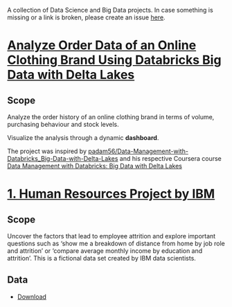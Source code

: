 A collection of Data Science and Big Data projects.
In case something is missing or a link is broken, please create an issue [here](https://github.com/vpapaioannou/data_science_projects/issues).

# [Analyze Order Data of an Online Clothing Brand Using Databricks Big Data with Delta Lakes](https://github.com/vpapaioannou/data_science_and_big_data_projects/tree/main/online_clothing_company)

## Scope

Analyze the order history of an online clothing brand in terms of volume, purchasing behaviour and stock levels.

Visualize the analysis through a dynamic **dashboard**.

The project was inspired by [padam56/Data-Management-with-Databricks_Big-Data-with-Delta-Lakes](https://github.com/padam56/Data-Management-with-Databricks_Big-Data-with-Delta-Lakes) and his respective Coursera course [Data Management with Databricks: Big Data with Delta Lakes](https://www.coursera.org/projects/data-management-with-databricks-big-data-with-delta-lakes)

# [1. Human Resources Project by IBM](https://www.kaggle.com/datasets/pavansubhasht/ibm-hr-analytics-attrition-dataset)

## Scope

Uncover the factors that lead to employee attrition and explore important questions such as ‘show me a breakdown of distance from home by job role and attrition’ or ‘compare average monthly income by education and attrition’. This is a fictional data set created by IBM data scientists.

## Data

- [Download](https://www.kaggle.com/datasets/pavansubhasht/ibm-hr-analytics-attrition-dataset)
